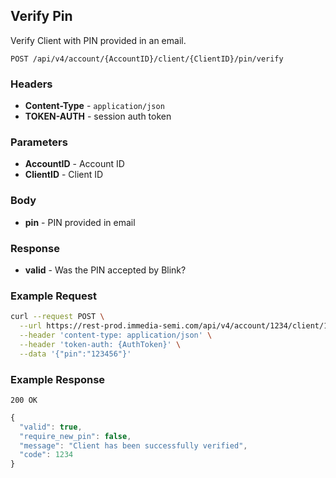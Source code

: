 ## Verify Pin
Verify Client with PIN provided in an email.

`POST /api/v4/account/{AccountID}/client/{ClientID}/pin/verify`

### Headers
- **Content-Type** - `application/json`
- **TOKEN-AUTH** -  session auth token

### Parameters
- **AccountID** - Account ID
- **ClientID** - Client ID

### Body
- **pin** - PIN provided in email

### Response
- **valid** - Was the PIN accepted by Blink?


### Example Request
```sh
curl --request POST \
  --url https://rest-prod.immedia-semi.com/api/v4/account/1234/client/1234567/pin/verify \
  --header 'content-type: application/json' \
  --header 'token-auth: {AuthToken}' \
  --data '{"pin":"123456"}'
```


### Example Response
`200 OK`

```javascript
{
  "valid": true,
  "require_new_pin": false,
  "message": "Client has been successfully verified",
  "code": 1234
}
```
